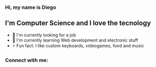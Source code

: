 ### Hi, my name is Diego
## I'm Computer Science and I love the tecnology
- 🔭 I'm currently looking for a job
- 🌱 I'm currently learning Web development and electronic stuff
- ⚡ Fun fact: I like custom keyboards, videogames, food and music

### Connect with me:



<!--
**solcker/Solcker** is a ✨ _special_ ✨ repository because its `README.md` (this file) appears on your GitHub profile.

Here are some ideas to get you started:

- 🔭 I’m currently working on ...
- 🌱 I’m currently learning ...
- 👯 I’m looking to collaborate on ...
- 🤔 I’m looking for help with ...
- 💬 Ask me about ...
- 📫 How to reach me: ...
- 😄 Pronouns: ...
- ⚡ Fun fact: ...
-->
